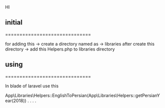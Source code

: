 
HI 

## initial 
============================== 

for adding this -> create a directory named as -> libraries 
after create this directory -> add this Helpers.php to libraries directory 

## using 
==============================

In blade of laravel use this 

App\Libraries\Helpers::EnglishToPersian(App\Libraries\Helpers::getPersianYear(2018))
.
.
.
.
